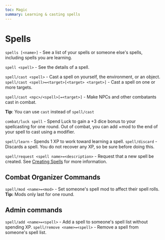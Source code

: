```yaml
---
toc: Magic
summary: Learning & casting spells
---
```

# Spells
`spells [<name>]` - See a list of your spells or someone else's spells, including spells you are learning.

`spell <spell>` - See the details of a spell.

`spell/cast <spell>` - Cast a spell on yourself, the environment, or an object.
`spell/cast <spell>=<target>[<target> <target>]` - Cast a spell on one or more targets.

`spell/cast <npc>/<spell>[=<target>]` - Make NPCs and other combatants cast in combat.

**Tip**: You can use `cast` instead of `spell/cast`

`combat/luck spell` - Spend Luck to gain a +3 dice bonus to your spellcasting for one round.
Out of combat, you can add +mod to the end of your spell to cast using a modifier.

`spell/learn` <spell> - Spends 1 XP to work toward learning a spell.
`spell/discard` <spell> - Discards a spell. You do not recover any XP, so be sure before doing this.

`spell/request <spell name>=<description>` - Request that a new spell be created. See [Creating Spells](http://spiritlakemu.com/wiki/magic_system) for more information.

## Combat Organizer Commands
`spell/mod <name>=<mod>` - Set someone's spell mod to affect their spell rolls.
**Tip:** Mods only last for one round.

## Admin commands
`spell/add <name>=<spell>` - Add a spell to someone's spell list without spending XP.
`spell/remove <name>=<spell>` - Remove a spell from someone's spell list.
